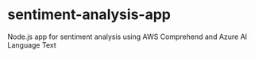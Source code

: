 # sentiment-analysis-app
Node.js app for sentiment analysis using AWS Comprehend and Azure AI Language Text
